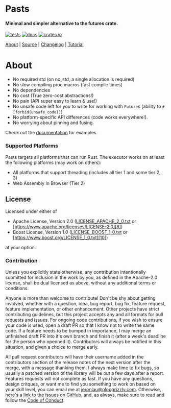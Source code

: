 # Pasts

#### Minimal and simpler alternative to the futures crate.

[![tests](https://github.com/AldaronLau/pasts/workflows/tests/badge.svg)][2]
[![docs](https://docs.rs/pasts/badge.svg)][0]
[![crates.io](https://img.shields.io/crates/v/pasts.svg)][1]

[About][4] | [Source][5] | [Changelog][3] | [Tutorial][6]

# About
 - No required std (on no\_std, a single allocation is required)
 - No slow compiling proc macros (fast compile times)
 - No dependencies
 - No cost (True zero-cost abstractions!)
 - No pain (API super easy to learn & use!)
 - No unsafe code left for *you* to write for working with `Future`s (ability to
   `#[forbid(unsafe_code)]`)
 - No platform-specific API differences (code works everywhere!).
 - No worrying about pinning and fusing.

Check out the [documentation][0] for examples.

### Supported Platforms
Pasts targets all platforms that can run Rust.  The executor works
on at least the following platforms (may work on others):
 - All platforms that support threading (includes all tier 1 and some tier 2, 3)
 - Web Assembly In Browser (Tier 2)

## License
Licensed under either of
 - Apache License, Version 2.0 ([LICENSE_APACHE_2_0.txt][7]
   or [https://www.apache.org/licenses/LICENSE-2.0][8])
 - Boost License, Version 1.0 ([LICENSE_BOOST_1_0.txt][9]
   or [https://www.boost.org/LICENSE_1_0.txt][10])

at your option.

### Contribution
Unless you explicitly state otherwise, any contribution intentionally submitted
for inclusion in the work by you, as defined in the Apache-2.0 license, shall be
dual licensed as above, without any additional terms or conditions.

Anyone is more than welcome to contribute!  Don't be shy about getting involved,
whether with a question, idea, bug report, bug fix, feature request, feature
implementation, or other enhancement.  Other projects have strict contributing
guidelines, but this project accepts any and all formats for pull requests and
issues.  For ongoing code contributions, if you wish to ensure your code is
used, open a draft PR so that I know not to write the same code.  If a feature
needs to be bumped in importance, I may merge an unfinished draft PR into it's
own branch and finish it (after a week's deadline for the person who openned
it).  Contributors will always be notified in this situation, and given a choice
to merge early.

All pull request contributors will have their username added in the contributors
section of the release notes of the next version after the merge, with a message
thanking them.  I always make time to fix bugs, so usually a patched version of
the library will be out a few days after a report.  Features requests will not
complete as fast.  If you have any questions, design critques, or want me to
find you something to work on based on your skill level, you can email me at
[jeronlau@plopgrizzly.com](mailto:jeronlau@plopgrizzly.com).  Otherwise,
[here's a link to the issues on GitHub](https://github.com/libcala/wavy/issues),
and, as always, make sure to read and follow the
[Code of Conduct](https://github.com/libcala/wavy/blob/main/CODE_OF_CONDUCT.md).

[0]: https://docs.rs/pasts
[1]: https://crates.io/crates/pasts
[2]: https://github.com/AldaronLau/pasts/actions?query=workflow%3Atests
[3]: https://github.com/AldaronLau/pasts/blob/master/CHANGELOG.md
[4]: https://github.com/AldaronLau/pasts/blob/master/README.md
[5]: https://github.com/AldaronLau/pasts
[6]: https://aldaronlau.com/
[7]: https://github.com/AldaronLau/pasts/blob/master/LICENSE-APACHE
[8]: https://www.apache.org/licenses/LICENSE-2.0
[9]: https://github.com/libcala/wavy/blob/main/LICENSE_BOOST_1_0.txt
[10]: https://www.boost.org/LICENSE_1_0.txt
